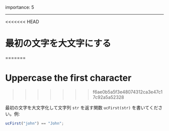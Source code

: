 importance: 5

---

<<<<<<< HEAD
# 最初の文字を大文字にする
=======
# Uppercase the first character
>>>>>>> f6ae0b5a5f3e48074312ca3e47c17c92a5a52328

最初の文字を大文字化して文字列 `str` を返す関数 `ucFirst(str)` を書いてください。例:

```js
ucFirst("john") == "John";
```
